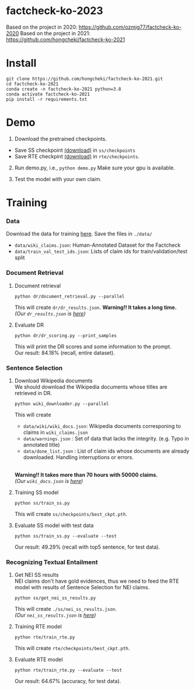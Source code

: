 # factcheck-ko-2023

Based on the project in 2020: https://github.com/ozmig77/factcheck-ko-2020
Based on the project in 2021: https://github.com/hongcheki/factcheck-ko-2021

# Install
```
git clone https://github.com/hongcheki/factcheck-ko-2021.git
cd factcheck-ko-2021
conda create -n factcheck-ko-2021 python=3.8
conda activate factcheck-ko-2021
pip install -r requirements.txt
```


# Demo
1. Download the pretrained checkpoints.
- Save SS checkpoint [(download)](https://drive.google.com/file/d/1-XuWTl2PKtfrCJMwxwlhq91O9xr86VVp/view?usp=sharing) in `ss/checkpoints`
- Save RTE checkpint [(download)](https://drive.google.com/file/d/14InhVylKC05i2POo6gGBNXjb9EDp2Nlk/view?usp=sharing) in `rte/checkpoints`.

2. Run demo.py, i.e., `python demo.py` Make sure your gpu is available.

3. Test the model with your own claim.


# Training


### Data
Download the data for training [here](https://drive.google.com/drive/folders/1cYJejZ6gxT7TARy7BtWN77384VgYmjoE?usp=sharing). Save the files in `./data/`
- `data/wiki_claims.json`: Human-Annotated Dataset for the Factcheck
- `data/train_val_test_ids.json`: Lists of claim ids for train/validation/test split

### Document Retrieval

1. Document retrieval
    ```
    python dr/document_retrieval.py --parallel
    ```
    This will create `dr/dr_results.json`. **Warning!! It takes a long time.**\
    _(Our `dr_results.json` is [here](https://drive.google.com/file/d/1QWrYORC3udpgOQ5ZmXzg7fAcHcR3kM7H/view?usp=sharing))_

2. Evaluate DR
    ```
    python dr/dr_scoring.py --print_samples
    ```
    This will print the DR scores and some information to the prompt.\
    Our result: 84.18% (recall, entire dataset).

### Sentence Selection

1. Download Wikipedia documents\
    We should download the Wikipedia documents whose titles are retrieved in DR.
    ```
    python wiki_downloader.py --parallel
    ```
    This will create
    - `data/wiki/wiki_docs.json`: Wikipedia documents corresponing to claims in `wiki_claims.json`
    - `data/warnings.json` : Set of data that lacks the integrity. (e.g. Typo in annotated title)
    - `data/done_list.json` : List of claim ids whose documents are already downloaded. Handling interruptions or errors.

    \
    **Warning!! It takes more than 70 hours with 50000 claims.**\
    _(Our `wiki_docs.json` is [here](https://drive.google.com/file/d/1q4cYyLEPGF84-F3ihci9rqXG7eJU9SlL/view?usp=sharing))_

2. Training SS model
    ```
    python ss/train_ss.py
    ```
    This will create `ss/checkpoints/best_ckpt.pth`.

3. Evaluate SS model with test data
    ```
    python ss/train_ss.py --evaluate --test
    ```
    Our result: 49.29% (recall with top5 sentence, for test data).

### Recognizing Textual Entailment

1. Get NEI SS results\
    NEI claims don't have gold evidences, thus we need to feed the RTE model with results of Sentence Selection for NEI claims.
    ```
    python ss/get_nei_ss_results.py
    ```
    This will create `./ss/nei_ss_results.json`.\
    _(Our `nei_ss_results.json` is [here](https://drive.google.com/file/d/1t9MkhoqNhRCStBKSIHG1a4rbLYg7f4kG/view?usp=sharing))_

2. Training RTE model
    ```
    python rte/train_rte.py
    ```
    This will create `rte/checkpoints/best_ckpt.pth`.

3. Evaluate RTE model
    ```
    python rte/train_rte.py --evaluate --test
    ```
    Our result: 64.67% (accuracy, for test data).

